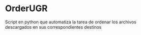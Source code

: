 # OrderUGR

Script en python que automatiza la tarea de ordenar los archivos descargados en sus correspondientes destinos
